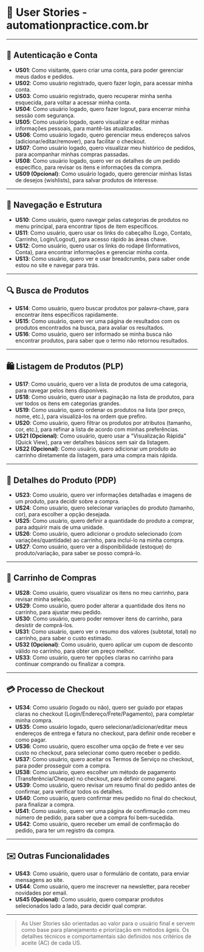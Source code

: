 # 🧾 User Stories - automationpractice.com.br

---

## 🔐 Autenticação e Conta

- **US01**: Como visitante, quero criar uma conta, para poder gerenciar meus dados e pedidos.
- **US02**: Como usuário registrado, quero fazer login, para acessar minha conta.
- **US03**: Como usuário registrado, quero recuperar minha senha esquecida, para voltar a acessar minha conta.
- **US04**: Como usuário logado, quero fazer logout, para encerrar minha sessão com segurança.
- **US05**: Como usuário logado, quero visualizar e editar minhas informações pessoais, para mantê-las atualizadas.
- **US06**: Como usuário logado, quero gerenciar meus endereços salvos (adicionar/editar/remover), para facilitar o checkout.
- **US07**: Como usuário logado, quero visualizar meu histórico de pedidos, para acompanhar minhas compras passadas.
- **US08**: Como usuário logado, quero ver os detalhes de um pedido específico, para revisar os itens e informações da compra.
- **US09 (Opcional)**: Como usuário logado, quero gerenciar minhas listas de desejos (wishlists), para salvar produtos de interesse.

---

## 🧭 Navegação e Estrutura

- **US10**: Como usuário, quero navegar pelas categorias de produtos no menu principal, para encontrar tipos de item específicos.
- **US11**: Como usuário, quero usar os links do cabeçalho (Logo, Contato, Carrinho, Login/Logout), para acesso rápido às áreas chave.
- **US12**: Como usuário, quero usar os links do rodapé (Informativos, Conta), para encontrar informações e gerenciar minha conta.
- **US13**: Como usuário, quero ver e usar breadcrumbs, para saber onde estou no site e navegar para trás.

---

## 🔍 Busca de Produtos

- **US14**: Como usuário, quero buscar produtos por palavra-chave, para encontrar itens específicos rapidamente.
- **US15**: Como usuário, quero ver uma página de resultados com os produtos encontrados na busca, para avaliar os resultados.
- **US16**: Como usuário, quero ser informado se minha busca não encontrar produtos, para saber que o termo não retornou resultados.

---

## 🛍️ Listagem de Produtos (PLP)

- **US17**: Como usuário, quero ver a lista de produtos de uma categoria, para navegar pelos itens disponíveis.
- **US18**: Como usuário, quero usar a paginação na lista de produtos, para ver todos os itens em categorias grandes.
- **US19**: Como usuário, quero ordenar os produtos na lista (por preço, nome, etc.), para visualizá-los na ordem que prefiro.
- **US20**: Como usuário, quero filtrar os produtos por atributos (tamanho, cor, etc.), para refinar a lista de acordo com minhas preferências.
- **US21 (Opcional)**: Como usuário, quero usar a "Visualização Rápida" (Quick View), para ver detalhes básicos sem sair da listagem.
- **US22 (Opcional)**: Como usuário, quero adicionar um produto ao carrinho diretamente da listagem, para uma compra mais rápida.

---

## 📄 Detalhes do Produto (PDP)

- **US23**: Como usuário, quero ver informações detalhadas e imagens de um produto, para decidir sobre a compra.
- **US24**: Como usuário, quero selecionar variações do produto (tamanho, cor), para escolher a opção desejada.
- **US25**: Como usuário, quero definir a quantidade do produto a comprar, para adquirir mais de uma unidade.
- **US26**: Como usuário, quero adicionar o produto selecionado (com variações/quantidade) ao carrinho, para incluí-lo na minha compra.
- **US27**: Como usuário, quero ver a disponibilidade (estoque) do produto/variação, para saber se posso comprá-lo.

---

## 🛒 Carrinho de Compras

- **US28**: Como usuário, quero visualizar os itens no meu carrinho, para revisar minha seleção.
- **US29**: Como usuário, quero poder alterar a quantidade dos itens no carrinho, para ajustar meu pedido.
- **US30**: Como usuário, quero poder remover itens do carrinho, para desistir de comprá-los.
- **US31**: Como usuário, quero ver o resumo dos valores (subtotal, total) no carrinho, para saber o custo estimado.
- **US32 (Opcional)**: Como usuário, quero aplicar um cupom de desconto válido no carrinho, para obter um preço melhor.
- **US33**: Como usuário, quero ter opções claras no carrinho para continuar comprando ou finalizar a compra.

---

## 💳 Processo de Checkout

- **US34**: Como usuário (logado ou não), quero ser guiado por etapas claras no checkout (Login/Endereço/Frete/Pagamento), para completar minha compra.
- **US35**: Como usuário logado, quero selecionar/adicionar/editar meus endereços de entrega e fatura no checkout, para definir onde receber e como pagar.
- **US36**: Como usuário, quero escolher uma opção de frete e ver seu custo no checkout, para selecionar como quero receber o pedido.
- **US37**: Como usuário, quero aceitar os Termos de Serviço no checkout, para poder prosseguir com a compra.
- **US38**: Como usuário, quero escolher um método de pagamento (Transferência/Cheque) no checkout, para definir como pagarei.
- **US39**: Como usuário, quero revisar um resumo final do pedido antes de confirmar, para verificar todos os detalhes.
- **US40**: Como usuário, quero confirmar meu pedido no final do checkout, para finalizar a compra.
- **US41**: Como usuário, quero ver uma página de confirmação com meu número de pedido, para saber que a compra foi bem-sucedida.
- **US42**: Como usuário, quero receber um email de confirmação do pedido, para ter um registro da compra.

---

## ✉️ Outras Funcionalidades

- **US43**: Como usuário, quero usar o formulário de contato, para enviar mensagens ao site.
- **US44**: Como usuário, quero me inscrever na newsletter, para receber novidades por email.
- **US45 (Opcional)**: Como usuário, quero comparar produtos selecionados lado a lado, para decidir qual comprar.

---

> As User Stories são orientadas ao valor para o usuário final e servem como base para planejamento e priorização em métodos ágeis. Os detalhes técnicos e comportamentais são definidos nos critérios de aceite (AC) de cada US.
